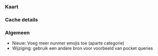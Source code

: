### Kaart

### Cache details

### Algemeen
- Nieuw: Voeg meer nunmer emojis toe (aparte categorie)
- Wijziging: gebruik een andere bron voor voorbeeld van pocket queries
